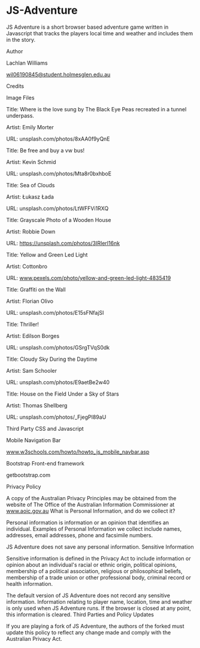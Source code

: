 # JS-Adventure
JS Adventure is a short browser based adventure game written in Javascript that tracks the players local time and weather and includes them in the story.

Author

Lachlan Williams

wil06190845@student.holmesglen.edu.au

Credits

Image Files

Title: Where is the love sung by The Black Eye Peas recreated in a tunnel underpass.

Artist: Emily Morter

URL: unsplash.com/photos/8xAA0f9yQnE

Title: Be free and buy a vw bus!

Artist: Kevin Schmid

URL: unsplash.com/photos/Mta8r0bxhboE

Title: Sea of Clouds

Artist: Łukasz Łada

URL: unsplash.com/photos/LtWFFVi1RXQ

Title: Grayscale Photo of a Wooden House

Artist: Robbie Down

URL: https://unsplash.com/photos/3IRIerl16nk

Title: Yellow and Green Led Light

Artist: Cottonbro

URL: www.pexels.com/photo/yellow-and-green-led-light-4835419

Title: Graffiti on the Wall

Artist: Florian Olivo

URL: unsplash.com/photos/E15sFNfajSI

Title: Thriller!

Artist: Edilson Borges

URL: unsplash.com/photos/GSrgTVqS0dk

Title: Cloudy Sky During the Daytime

Artist: Sam Schooler

URL: unsplash.com/photos/E9aetBe2w40

Title: House on the Field Under a Sky of Stars

Artist: Thomas Shellberg 

URL: unsplash.com/photos/_FjegPI89aU

Third Party CSS and Javascript

Mobile Navigation Bar

www.w3schools.com/howto/howto_js_mobile_navbar.asp

Bootstrap Front-end framework

getbootstrap.com

Privacy Policy

A copy of the Australian Privacy Principles may be obtained from the website of The Office of the Australian Information Commissioner at www.aoic.gov.au
What is Personal Information, and do we collect it?

Personal information is information or an opinion that identifies an individual. Examples of Personal Information we collect include names, addresses, email addresses, phone and facsimile numbers.

JS Adventure does not save any personal information.
Sensitive Information

Sensitive information is defined in the Privacy Act to include information or opinion about an individual's racial or ethnic origin, political opinions, membership of a political association, religious or philosophical beliefs, membership of a trade union or other professional body, criminal record or health information.

The default version of JS Adventure does not record any sensitive information. Information relating to player name, location, time and weather is only used when JS Adventure runs. If the browser is closed at any point, this information is cleared.
Third Parties and Policy Updates

If you are playing a fork of JS Adventure, the authors of the forked must update this policy to reflect any change made and comply with the Australian Privacy Act.